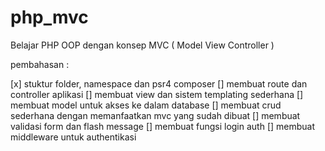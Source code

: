 # php_mvc
Belajar PHP OOP dengan konsep MVC ( Model View Controller )

pembahasan :

[x] stuktur folder, namespace dan psr4 composer
[] membuat route dan controller aplikasi
[] membuat view dan sistem templating sederhana
[] membuat model untuk akses ke dalam database
[] membuat crud sederhana dengan memanfaatkan mvc yang sudah dibuat
[] membuat validasi form dan flash message
[] membuat fungsi login auth
[] membuat middleware untuk authentikasi
